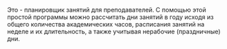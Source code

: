 Это - планировщик занятий для преподавателей. С помощью этой простой программы можно рассчитать дни занятий в году исходя из общего количества академических часов, расписания занятий на неделе и их длительность, а также учитывая нерабочие (праздничные) дни.
